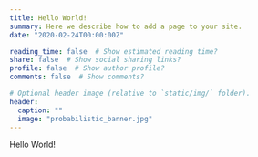 ```yaml
---
title: Hello World!
summary: Here we describe how to add a page to your site.
date: "2020-02-24T00:00:00Z"

reading_time: false  # Show estimated reading time?
share: false  # Show social sharing links?
profile: false  # Show author profile?
comments: false  # Show comments?

# Optional header image (relative to `static/img/` folder).
header:
  caption: ""
  image: "probabilistic_banner.jpg"
---
```


Hello World!
